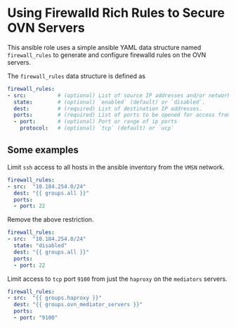 # Using Firewalld Rich Rules to Secure OVN Servers

This ansible role uses a simple ansible YAML data structure named `firewall_rules` to generate and configure
firewalld rules on the OVN servers.

The `firewall_rules` data structure is defined as

```yaml
firewall_rules:
- src:          # (optional) List of source IP addresses and/or networks.
  state:        # (optional) `enabled` (default) or `disabled`.
  dest:         # (required) List of destination IP addresses.
  ports:        # (required) List of ports to be opened for access from the `src`
  - port:       # (optional) Port or range of ip ports
    protocol:   # (optional) `tcp` (default) or `ucp`
```

## Some examples

Limit `ssh` access to all hosts in the ansible inventory from the `VMSN` network.

```yaml
firewall_rules:
- src:  "10.184.254.0/24"
  dest: "{{ groups.all }}"
  ports:
  - port: 22
```

Remove the above restriction.

```yaml
firewall_rules:
- src:  "10.184.254.0/24"
  state: "disabled"
  dest: "{{ groups.all }}"
  ports:
  - port: 22
```

Limit access to `tcp` port `9100` from just the `haproxy` on the `mediators` servers.

```yaml
firewall_rules:
- src:  "{{ groups.haproxy }}"
  dest: "{{ groups.ovn_mediator_servers }}"
  ports:
  - port: "9100"
```
